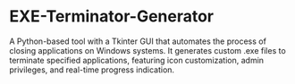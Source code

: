 # EXE-Terminator-Generator
A Python-based tool with a Tkinter GUI that automates the process of closing applications on Windows systems. It generates custom .exe files to terminate specified applications, featuring icon customization, admin privileges, and real-time progress indication.
